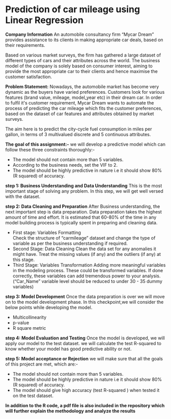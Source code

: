 # Prediction of car mileage using Linear Regression


**Company Information**
An automobile consultancy firm “Mycar Dream” provides assistance to its clients in making appropriate car deals, based on their requirements.
 
Based on various market surveys, the firm has gathered a large dataset of different types of cars and their attributes across the world. The business model of the company is solely based on consumer interest, aiming to provide the most appropriate car to their clients and hence maximise the customer satisfaction.
 
**Problem Statement:**
Nowadays, the automobile market has become very dynamic as the buyers have varied preferences. Customers look for various features (brand value, mileage, model_year etc) in their dream car. In order to fulfil it's customer requirement, Mycar Dream wants to automate the process of predicting the car mileage which fits the customer preferences, based on the dataset of car features and attributes obtained by market surveys. 
 
The aim here is to predict the city-cycle fuel consumption in miles per gallon, in terms of 3 multivalued discrete and 5 continuous attributes. 

**The goal of this assignment:-**
we will develop a predictive model which can follow these three constraints thoroughly:-
* The model should not contain more than 5 variables.
* According to the business needs, set the VIF to 2. 
* The model should be highly predictive in nature i.e it should show 80% (R squared) of accuracy.

**step 1: Business Understanding and Data Understanding**
This is the most important stage of solving any problem. In this step, we will get well versed with the dataset. 
 
**step 2: Data Cleaning and Preparation**
After Business understanding, the next important step is data preparation.  Data preparation takes the highest amount of time and effort. It is estimated that 60-80% of the time in any model building process is typically spent in preparing and cleaning data. 
* First stage: Variables Formatting  
Check the structure of “carmileage” dataset and change the type of variable as per the business understanding if required.
* Second Stage: Data Cleaning 
Clean the data set for any anomalies it might have. Treat the missing values (if any) and the outliers (if any) at this stage.
* Third Stage: Variables Transformation
Adding more meaningful variables in the modeling process. These could be transformed variables. If done correctly, these variables can add tremendous power to your analysis.
 (“Car_Name” variable level should be reduced to under 30 - 35 dummy variables)
 
**step 3: Model Development**
Once the data preparation is over we will move on to the model development phase. In this checkpoint,we will consider the below points while developing the model. 
* Multicollinearity 
* p-value 
* R square metric
 
**step 4: Model Evaluation and Testing**
Once the model is developed, we will apply our model to the test dataset. we will calculate the test R-squared to know whether your model has good predictive ability or not. 

**step 5: Model acceptance or Rejection**
we will make sure that all the goals of this project are met, which are:- 
* The model should not contain more than 5 variables.
* The model should be highly predictive in nature i.e it should show 80% (R squared) of accuracy.
* The model should give high accuracy (test R-squared ) when tested it on the test dataset.

**In addition to the R code, a pdf file is also included in the repository which will further explain the methodology and analyze the results**